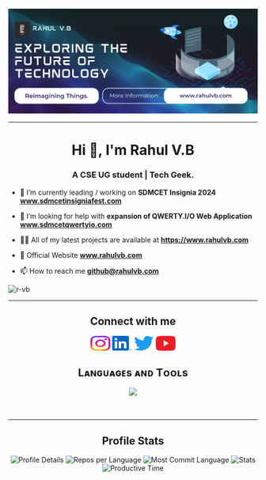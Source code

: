 <!-- <p align="left"> <img src="https://komarev.com/ghpvc/?username=r-vb&label=Profile%20views&color=0e75b6&style=flat" alt="r-vb" /> </p> -->
![r-vb Banner Image](r-vb-banner.jpg)

<hr>
<h1 align="center">Hi 👋, I'm Rahul V.B</h1>
<h3 align="center">A CSE UG student | Tech Geek.</h3>

- 🔭 I’m currently leading / working on **SDMCET Insignia 2024** **www.sdmcetinsigniafest.com**

- 🤝 I’m looking for help with **expansion of QWERTY.I/O Web Application** **www.sdmcetqwertyio.com**

- 👨‍💻 All of my latest projects are available at **https://www.rahulvb.com**

- 💬 Official Website **www.rahulvb.com**

- 📫 How to reach me **github@rahulvb.com**
<p align="left"> <img src="https://komarev.com/ghpvc/?username=r-vb&label=Profile%20views&color=0e75b6&style=for-the-badge&logo=star" alt="r-vb" /> </p>
<hr>

<h2 align="center">Connect with me</h2> 
<p align="center">
<a href="https://instagram.com/rahulvb27" target="blank"><img align="center" src="instagram.svg" alt="rahulvb27" height="30" width="40" /></a>
<a href="https://linkedin.com/in/rahulvb27" target="blank"><img align="center" src="linkedin.svg" alt="in/rahulvb27" height="30" width="40" /></a>
<a href="https://twitter.com/rahulvb27" target="blank"><img align="center" src="twitter.svg" alt="rahulvb27" height="30" width="40" /></a>
<a href="https://www.youtube.com/c/rahulvb27" target="blank"><img align="center" src="youtube.svg" alt="rahulvb27" height="30" width="40" /></a>
</p>

<h2 align="center">Lᴀɴɢᴜᴀɢᴇs ᴀɴᴅ Tᴏᴏʟs</h2> 
<p align="center">
<img width="500px"  src="https://skillicons.dev/icons?i=c,cpp,py,java,go,php,js,html,css,cloudflare,nodejs,eclipse,electron,github,django,raspberrypi,mongo,git,vscode,docker,gcp,aws,linux,figma&perline=8"  />
</p>
<br />

<hr>
<div align="center">
  <h2 align="center">Profile Stats</h2>
  <img src="http://github-profile-summary-cards.vercel.app/api/cards/profile-details?username=r-vb&theme=algolia" alt="Profile Details">
  <img src="http://github-profile-summary-cards.vercel.app/api/cards/repos-per-language?username=r-vb&theme=algolia" alt="Repos per Language">
  <img src="http://github-profile-summary-cards.vercel.app/api/cards/most-commit-language?username=r-vb&theme=algolia" alt="Most Commit Language">
  <img src="http://github-profile-summary-cards.vercel.app/api/cards/stats?username=r-vb&theme=algolia" alt="Stats">
  <img src="http://github-profile-summary-cards.vercel.app/api/cards/productive-time?username=r-vb&theme=algolia&utcOffset=8" alt="Productive Time">
</div>


<!--- 👋 Hi, I’m Rahul V.B
- 🌱 Currently studying CSE at SDMCET.
- 📫 Reach me via <a href="https://www.instagram.com/rahulvb27/">Instagram DM</a><br />
&nbsp;&nbsp;&nbsp;&nbsp;&nbsp;&nbsp;&nbsp;&nbsp;&nbsp;&nbsp;
&nbsp;&nbsp;&nbsp;&nbsp;&nbsp;&nbsp;&nbsp;&nbsp;&nbsp; or <a href="https://rahulvb.com/contact">Contact Officially</a>-->
<!---
r-vb/r-vb is a ✨ special ✨ repository because its `README.md` (this file) appears on your GitHub profile.
You can click the Preview link to take a look at your changes.
--->
